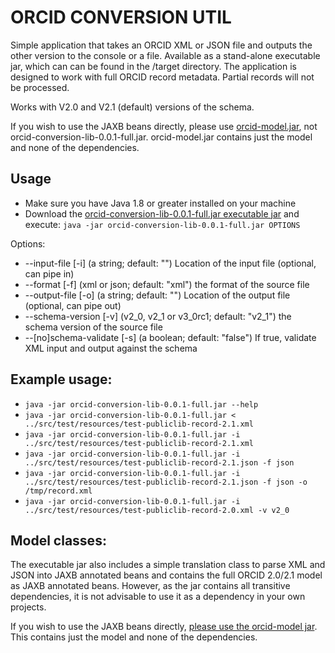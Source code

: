 # ORCID CONVERSION UTIL

Simple application that takes an ORCID XML or JSON file and outputs the other version to the console or a file.  Available as a stand-alone executable jar, which can can be found in the /target directory. The application is designed to work with full ORCID record metadata.  Partial records will not be processed.

Works with V2.0 and V2.1 (default) versions of the schema.

If you wish to use the JAXB beans directly, please use [orcid-model.jar](https://github.com/ORCID/orcid-conversion-lib/raw/master/orcid-model/), not orcid-conversion-lib-0.0.1-full.jar.  orcid-model.jar contains just the model and none of the dependencies.  

## Usage

- Make sure you have Java 1.8 or greater installed on your machine
- Download the [orcid-conversion-lib-0.0.1-full.jar executable jar](https://github.com/ORCID/orcid-conversion-lib/raw/master/target/orcid-conversion-lib-0.0.1-full.jar) and execute: ```java -jar orcid-conversion-lib-0.0.1-full.jar OPTIONS```

Options:

-  --input-file [-i] (a string; default: "")
    Location of the input file (optional, can pipe in)
-  --format [-f] (xml or json; default: "xml")
    the format of the source file
-  --output-file [-o] (a string; default: "")
    Location of the output file (optional, can pipe out)
-  --schema-version [-v] (v2_0, v2_1 or v3_0rc1; default: "v2_1")
    the schema version of the source file
-  --[no]schema-validate [-s] (a boolean; default: "false")
    If true, validate XML input and output against the schema

## Example usage:

- ```java -jar orcid-conversion-lib-0.0.1-full.jar --help```
- ```java -jar orcid-conversion-lib-0.0.1-full.jar < ../src/test/resources/test-publiclib-record-2.1.xml```
- ```java -jar orcid-conversion-lib-0.0.1-full.jar -i ../src/test/resources/test-publiclib-record-2.1.xml```
- ```java -jar orcid-conversion-lib-0.0.1-full.jar -i ../src/test/resources/test-publiclib-record-2.1.json -f json```
- ```java -jar orcid-conversion-lib-0.0.1-full.jar -i ../src/test/resources/test-publiclib-record-2.1.json -f json -o /tmp/record.xml```
- ```java -jar orcid-conversion-lib-0.0.1-full.jar -i ../src/test/resources/test-publiclib-record-2.0.xml -v v2_0```

## Model classes:

The executable jar also includes a simple translation class to parse XML and JSON into JAXB annotated beans and contains the full ORCID 2.0/2.1 model as JAXB annotated beans.
However, as the jar contains all transitive dependencies, it is not advisable to use it as a dependency in your own projects.

If you wish to use the JAXB beans directly, [please use the orcid-model jar](https://github.com/ORCID/orcid-conversion-lib/raw/master/orcid-model/).  This contains just the model and none of the dependencies.  
 
